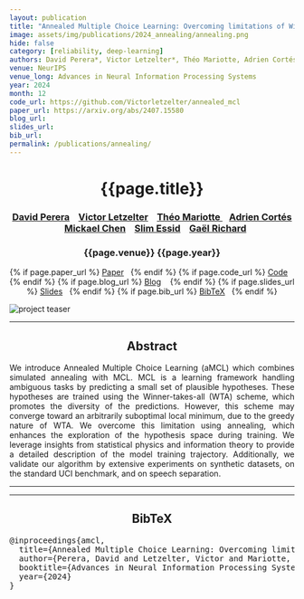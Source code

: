 ```yaml
---
layout: publication
title: "Annealed Multiple Choice Learning: Overcoming limitations of Winner-takes-all with annealing"
image: assets/img/publications/2024_annealing/annealing.png
hide: false
category: [reliability, deep-learning]
authors: David Perera*, Victor Letzelter*, Théo Mariotte, Adrien Cortés, Mickael Chen, Slim Essid, Gaël Richard
venue: NeurIPS
venue_long: Advances in Neural Information Processing Systems
year: 2024
month: 12
code_url: https://github.com/Victorletzelter/annealed_mcl
paper_url: https://arxiv.org/abs/2407.15580
blog_url: 
slides_url: 
bib_url: 
permalink: /publications/annealing/
---
```


<h1 align="center"> {{page.title}} </h1>
<!-- Simple call of authors -->
<!-- <h3 align="center"> {{page.authors}} </h3> -->
<!-- Alternatively you can add links to author pages -->
<h3 align="center"> <a href="https://adasp.telecom-paris.fr/members/">David Perera</a> &nbsp;&nbsp; <a href="https://scholar.google.com/citations?user=YhTdZh8AAAAJ&hl=en&oi=ao">Victor Letzelter</a> &nbsp;&nbsp; <a href="https://scholar.google.com/citations?user=q3HZFcwAAAAJ">Théo Mariotte </a> &nbsp;&nbsp; <a href="https://www.linkedin.com/in/c1adrien/">Adrien Cortés</a> &nbsp;&nbsp; <a href="https://www.linkedin.com/in/mickael-chen-ml/">Mickael Chen</a> &nbsp;&nbsp; <a href="https://slimessid.github.io/research/">Slim Essid</a> &nbsp;&nbsp; <a href="https://www.telecom-paris.fr/gael-richard">Gaël Richard</a> </h3>


<h3 align="center"> {{page.venue}} {{page.year}} </h3>

<div align="center">
  <p>
    {% if page.paper_url %}
    <a href="{{ page.paper_url }}"><i class="far fa-file-pdf"></i> Paper</a>&nbsp;&nbsp;
    {% endif %}
    {% if page.code_url %}
    <a href="{{ page.code_url }}"><i class="fab fa-github"></i> Code</a> &nbsp;&nbsp;
    {% endif %}
    {% if page.blog_url %}
    <a href="{{ page.blog_url }}"><i class="fab fa-blogger"></i> Blog</a> &nbsp;&nbsp;
    {% endif %}
    {% if page.slides_url %}
    <a href="{{ page.slides_url }}"><i class="far fa-file-pdf"></i> Slides</a>&nbsp;&nbsp;
    {% endif %}
    {% if page.bib_url %}
    <a href="{{ page.bib_url}}"><i class="far fa-file-alt"></i> BibTeX</a>&nbsp;&nbsp;
    {% endif %}
  </p>
</div>

<div class="publication-teaser">
    <img src="../../{{ page.image }}" alt="project teaser"/>
</div>


<hr>

<h2  align="center"> Abstract</h2>

<p align="justify">We introduce Annealed Multiple Choice Learning (aMCL) which combines simulated annealing with MCL. MCL is a learning framework handling ambiguous tasks by predicting a small set of plausible hypotheses. These hypotheses are trained using the Winner-takes-all (WTA) scheme, which promotes the diversity of the predictions. However, this scheme may converge toward an arbitrarily suboptimal local minimum, due to the greedy nature of WTA. We overcome this limitation using annealing, which enhances the exploration of the hypothesis space during training. We leverage insights from statistical physics and information theory to provide a detailed description of the model training trajectory. Additionally, we validate our algorithm by extensive experiments on synthetic datasets, on the standard UCI benchmark, and on speech separation.</p>

<hr>
<hr>

<h2  align="center">BibTeX</h2>
<left>
  <pre class="bibtex-box">
@inproceedings{amcl,
  title={Annealed Multiple Choice Learning: Overcoming limitations of Winner-takes-all with annealing},
  author={Perera, David and Letzelter, Victor and Mariotte, Th{\'e}o and Cort{\'e}s, Adrien and Chen, Mickael and Essid, Slim and Richard, Ga{\"e}l},
  booktitle={Advances in Neural Information Processing Systems},
  year={2024}
}
  </pre>
</left>

<br>
